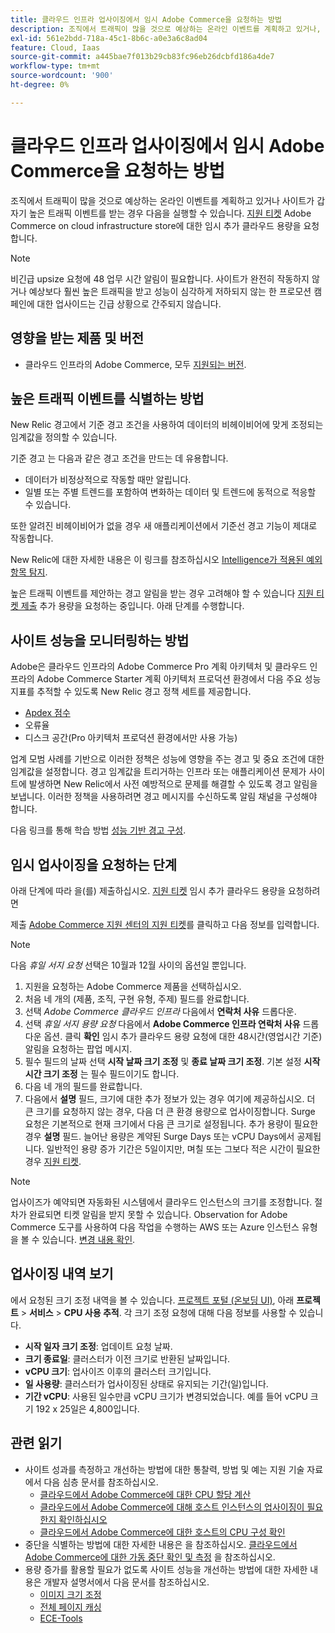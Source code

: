 ```yaml
---
title: 클라우드 인프라 업사이징에서 임시 Adobe Commerce을 요청하는 방법
description: 조직에서 트래픽이 많을 것으로 예상하는 온라인 이벤트를 계획하고 있거나, 갑자기 사이트가 높은 트래픽 이벤트를 받는 경우 [지원 티켓](/help/help-center-guide/help-center/magento-help-center-user-guide.md#submit-ticket)을 제출하여 Adobe Commerce on cloud infrastructure store에 대한 임시 클라우드 용량을 요청할 수 있습니다.
exl-id: 561e2bdd-718a-45c1-8b6c-a0e3a6c8ad04
feature: Cloud, Iaas
source-git-commit: a445bae7f013b29cb83fc96eb26dcbfd186a4de7
workflow-type: tm+mt
source-wordcount: '900'
ht-degree: 0%

---
```


# 클라우드 인프라 업사이징에서 임시 Adobe Commerce을 요청하는 방법

조직에서 트래픽이 많을 것으로 예상하는 온라인 이벤트를 계획하고 있거나 사이트가 갑자기 높은 트래픽 이벤트를 받는 경우 다음을 실행할 수 있습니다. [지원 티켓](/help/help-center-guide/help-center/magento-help-center-user-guide.md#submit-ticket) Adobe Commerce on cloud infrastructure store에 대한 임시 추가 클라우드 용량을 요청합니다.

>[!NOTE]
>
>비긴급 upsize 요청에 48 업무 시간 알림이 필요합니다. 사이트가 완전히 작동하지 않거나 예상보다 훨씬 높은 트래픽을 받고 성능이 심각하게 저하되지 않는 한 프로모션 캠페인에 대한 업사이드는 긴급 상황으로 간주되지 않습니다.

## 영향을 받는 제품 및 버전

* 클라우드 인프라의 Adobe Commerce, 모두 [지원되는 버전](https://www.adobe.com/content/dam/cc/en/legal/terms/enterprise/pdfs/Adobe-Commerce-Software-Lifecycle-Policy.pdf).

## 높은 트래픽 이벤트를 식별하는 방법

New Relic 경고에서 기준 경고 조건을 사용하여 데이터의 비헤이비어에 맞게 조정되는 임계값을 정의할 수 있습니다.

기준 경고 는 다음과 같은 경고 조건을 만드는 데 유용합니다.

* 데이터가 비정상적으로 작동할 때만 알립니다.
* 일별 또는 주별 트렌드를 포함하여 변화하는 데이터 및 트렌드에 동적으로 적응할 수 있습니다.

또한 알려진 비헤이비어가 없을 경우 새 애플리케이션에서 기준선 경고 기능이 제대로 작동합니다.

New Relic에 대한 자세한 내용은 이 링크를 참조하십시오 [Intelligence가 적용된 예외 항목 탐지](https://docs.newrelic.com/docs/alerts-applied-intelligence/applied-intelligence/anomaly-detection/anomaly-detection-applied-intelligence/).

높은 트래픽 이벤트를 제안하는 경고 알림을 받는 경우 고려해야 할 수 있습니다 [지원 티켓 제출](/docs/commerce-knowledge-base/kb/help-center-guide/magento-help-center-user-guide.html?lang=en#submit-ticket) 추가 용량을 요청하는 중입니다. 아래 단계를 수행합니다.

## 사이트 성능을 모니터링하는 방법

Adobe은 클라우드 인프라의 Adobe Commerce Pro 계획 아키텍처 및 클라우드 인프라의 Adobe Commerce Starter 계획 아키텍처 프로덕션 환경에서 다음 주요 성능 지표를 추적할 수 있도록 New Relic 경고 정책 세트를 제공합니다.

* [Apdex 점수](https://docs.newrelic.com/docs/apm/new-relic-apm/apdex/apdex-measure-user-satisfaction)
* 오류율
* 디스크 공간(Pro 아키텍처 프로덕션 환경에서만 사용 가능)

업계 모범 사례를 기반으로 이러한 정책은 성능에 영향을 주는 경고 및 중요 조건에 대한 임계값을 설정합니다. 경고 임계값을 트리거하는 인프라 또는 애플리케이션 문제가 사이트에 발생하면 New Relic에서 사전 예방적으로 문제를 해결할 수 있도록 경고 알림을 보냅니다. 이러한 정책을 사용하려면 경고 메시지를 수신하도록 알림 채널을 구성해야 합니다.

다음 링크를 통해 학습 방법 [성능 기반 경고 구성](/docs/commerce-cloud-service/user-guide/monitor/new-relic.html#monitor-performance-with-managed-alerts).

## 임시 업사이징을 요청하는 단계

아래 단계에 따라 을(를) 제출하십시오. [지원 티켓](/docs/commerce-knowledge-base/kb/help-center-guide/magento-help-center-user-guide.html?lang=en#submit-ticket) 임시 추가 클라우드 용량을 요청하려면

제출 [Adobe Commerce 지원 센터의 지원 티켓](/help/help-center-guide/help-center/magento-help-center-user-guide.md#submit-ticket)를 클릭하고 다음 정보를 입력합니다.

>[!NOTE]
>
>다음 *휴일 서지 요청* 선택은 10월과 12월 사이의 옵션일 뿐입니다.

1. 지원을 요청하는 Adobe Commerce 제품을 선택하십시오.
1. 처음 네 개의 (제품, 조직, 구현 유형, 주제) 필드를 완료합니다.
1. 선택 *Adobe Commerce 클라우드 인프라* 다음에서 **연락처 사유** 드롭다운.
1. 선택 *휴일 서지 용량 요청* 다음에서 **Adobe Commerce 인프라 연락처 사유** 드롭다운 옵션. 클릭 **확인** 임시 추가 클라우드 용량 요청에 대한 48시간(영업시간 기준) 알림을 요청하는 팝업 메시지.
1. 필수 필드의 날짜 선택 **시작 날짜 크기 조정** 및 **종료 날짜 크기 조정**. 기본 설정 **시작 시간 크기 조정** 는 필수 필드이기도 합니다.
1. 다음 네 개의 필드를 완료합니다.
1. 다음에서 **설명** 필드, 크기에 대한 추가 정보가 있는 경우 여기에 제공하십시오. 더 큰 크기를 요청하지 않는 경우, 다음 더 큰 환경 용량으로 업사이징합니다. Surge 요청은 기본적으로 현재 크기에서 다음 큰 크기로 설정됩니다. 추가 용량이 필요한 경우 **설명** 필드. 늘어난 용량은 계약된 Surge Days 또는 vCPU Days에서 공제됩니다. 일반적인 용량 증가 기간은 5일이지만, 며칠 또는 그보다 적은 시간이 필요한 경우 [지원 티켓](/help/help-center-guide/help-center/magento-help-center-user-guide.md#submit-ticket).

>[!NOTE]
>
>업사이즈가 예약되면 자동화된 시스템에서 클라우드 인스턴스의 크기를 조정합니다. 절차가 완료되면 티켓 알림을 받지 못할 수 있습니다. Observation for Adobe Commerce 도구를 사용하여 다음 작업을 수행하는 AWS 또는 Azure 인스턴스 유형을 볼 수 있습니다. [변경 내용 확인](/help/how-to/general/check-vcpu-using-observation-for-adobe-commerce.md).

## 업사이징 내역 보기

에서 요청된 크기 조정 내역을 볼 수 있습니다. [프로젝트 포털 (온보딩 UI)](/docs/commerce-cloud-service/start/onboarding.html#cloud-project-portal-(onboarding-ui)), 아래 **프로젝트** > **서비스** > **CPU 사용 추적**.
각 크기 조정 요청에 대해 다음 정보를 사용할 수 있습니다.

* **시작 일자 크기 조정**: 업데이트 요청 날짜.
* **크기 종료일**: 클러스터가 이전 크기로 반환된 날짜입니다.
* **vCPU 크기**: 업사이즈 이후의 클러스터 크기입니다.
* **일 사용량**: 클러스터가 업사이징된 상태로 유지되는 기간(일)입니다.
* **기간 vCPU**: 사용된 일수만큼 vCPU 크기가 변경되었습니다. 예를 들어 vCPU 크기 192 x 25일은 4,800입니다.


## 관련 읽기

* 사이트 성과를 측정하고 개선하는 방법에 대한 통찰력, 방법 및 예는 지원 기술 자료에서 다음 심층 문서를 참조하십시오.
   * [클라우드에서 Adobe Commerce에 대한 CPU 할당 계산](/docs/commerce-knowledge-base/kb/how-to/magento-commerce-cloud-cpu-allocation-calculation.html)
   * [클라우드에서 Adobe Commerce에 대해 호스트 인스턴스의 업사이징이 필요한지 확인하십시오](/docs/commerce-knowledge-base/kb/how-to/magento-commerce-cloud-check-if-upsize-for-hosts-instances-is-needed.html)
   * [클라우드에서 Adobe Commerce에 대한 호스트의 CPU 구성 확인](/docs/commerce-knowledge-base/kb/how-to/magento-commerce-cloud-check-hosts-cpu-configuration.html)
* 중단을 식별하는 방법에 대한 자세한 내용은 을 참조하십시오. [클라우드에서 Adobe Commerce에 대한 가동 중단 확인 및 측정](/docs/commerce-knowledge-base/kb/how-to/how-to-identify-outages.html) 을 참조하십시오.
* 용량 증가를 활용할 필요가 없도록 사이트 성능을 개선하는 방법에 대한 자세한 내용은 개발자 설명서에서 다음 문서를 참조하십시오.
   * [이미지 크기 조정](/docs/commerce-admin/catalog/products/digital-assets/product-image-config.html#product-image-resizing)
   * [전체 페이지 캐싱](/docs/commerce-admin/systems/tools/cache-management.html#full-page-caching)
   * [ECE-Tools](/docs/commerce-cloud-service/user-guide/dev-tools/ece-tools/package-overview.html)
